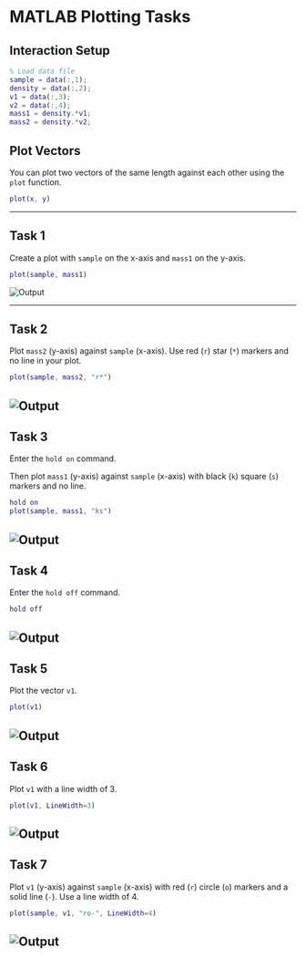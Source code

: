 
# MATLAB Plotting Tasks

## Interaction Setup
```matlab
% Load data file
sample = data(:,1);
density = data(:,2);
v1 = data(:,3);
v2 = data(:,4);
mass1 = density.*v1;
mass2 = density.*v2;
```

## Plot Vectors
You can plot two vectors of the same length against each other using the `plot` function.

```matlab
plot(x, y)
```

---

## Task 1  
Create a plot with `sample` on the x-axis and `mass1` on the y-axis.

```matlab
plot(sample, mass1)
```

![Output](https://github.com/kashikaga/matlab/blob/main/plot%201.png)


---

## Task 2  
Plot `mass2` (y-axis) against `sample` (x-axis). Use red (`r`) star (`*`) markers and no line in your plot.

```matlab
plot(sample, mass2, "r*")
```
![Output](https://github.com/kashikaga/matlab/blob/main/plot%206.png)
---

## Task 3  
Enter the `hold on` command.  

Then plot `mass1` (y-axis) against `sample` (x-axis) with black (`k`) square (`s`) markers and no line.

```matlab
hold on
plot(sample, mass1, "ks")
```
![Output](https://github.com/kashikaga/matlab/blob/main/plot%207.png)
---

## Task 4  
Enter the `hold off` command.

```matlab
hold off
```
![Output](https://github.com/kashikaga/matlab/blob/main/plot%202.png)
---

## Task 5  
Plot the vector `v1`.

```matlab
plot(v1)
```
![Output](https://github.com/kashikaga/matlab/blob/main/plot%203.png)
---

## Task 6  
Plot `v1` with a line width of 3.

```matlab
plot(v1, LineWidth=3)
```
![Output](https://github.com/kashikaga/matlab/blob/main/plot%204.png)
---

## Task 7  
Plot `v1` (y-axis) against `sample` (x-axis) with red (`r`) circle (`o`) markers and a solid line (`-`). Use a line width of 4.

```matlab
plot(sample, v1, "ro-", LineWidth=4)
```
![Output](https://github.com/kashikaga/matlab/blob/main/plot%205.png)
---
